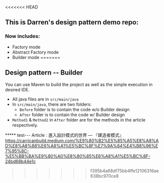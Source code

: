<<<<<<< HEAD

## This is Darren's design pattern demo repo:
### Now includes:
* Factory mode
* Abstract Factory mode
* Builder mode
=======
## Design pattern -- Builder

You can use Maven to build the project as well as the simple execution in desired IDE.
* All java files are in `src/main/java`
* In `src/main/java`, there are two folders:
    * `Before` folder is to contain the code w/o Builder design
    * `After` folder is to contain the code w/ Builder design
* `Method1` & `Method2` in `After` folder are for the methods in the article respectively.



***** test---
Article : 進入設計模式的世界 — 『建造者模式』
https://carricanbuild.medium.com/%E9%80%B2%E5%85%A5%E8%A8%AD%E8%A8%88%E6%A8%A1%E5%BC%8F%E7%9A%84%E4%B8%96%E7%95%8C-%E5%BB%BA%E9%80%A0%E8%80%85%E6%A8%A1%E5%BC%8F-24bd68b44e1c
>>>>>>> f395b4a68df75bb4ffe12106316ae638bc970ce8
